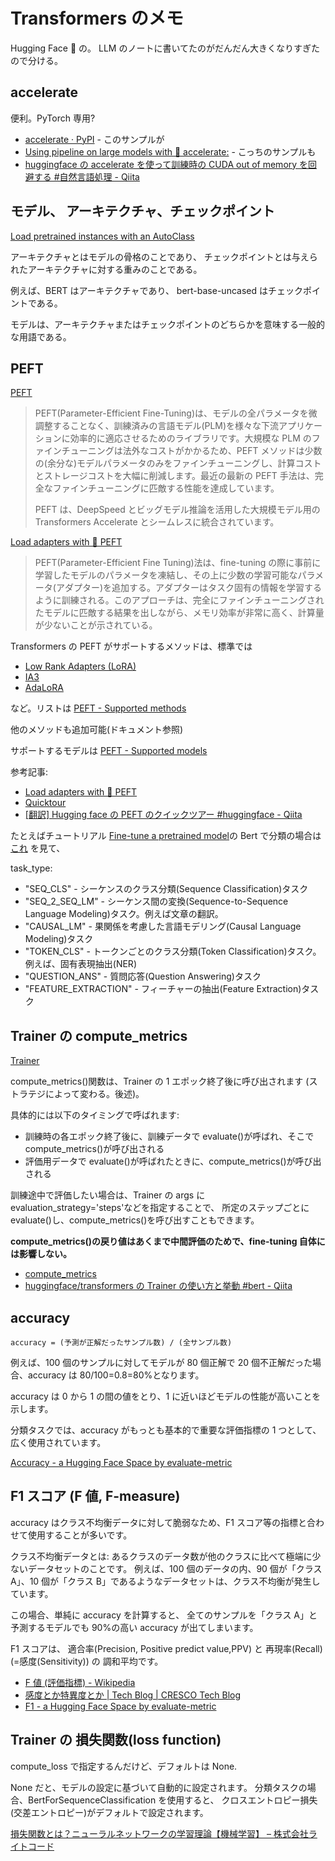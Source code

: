 # Transformers のメモ

Hugging Face 🤗 の。
LLM のノートに書いてたのがだんだん大きくなりすぎたので分ける。

## accelerate

便利。PyTorch 専用?

- [accelerate · PyPI](https://pypi.org/project/accelerate/) - このサンプルが
- [Using pipeline on large models with 🤗 accelerate:](https://huggingface.co/docs/transformers/pipeline_tutorial#using-pipeline-on-large-models-with-accelerate) - こっちのサンプルも
- [huggingface の accelerate を使って訓練時の CUDA out of memory を回避する #自然言語処理 - Qiita](https://qiita.com/m__k/items/518ac10399c6c8753763)

## モデル、 アーキテクチャ、チェックポイント

[Load pretrained instances with an AutoClass](https://huggingface.co/docs/transformers/autoclass_tutorial)

アーキテクチャとはモデルの骨格のことであり、
チェックポイントとは与えられたアーキテクチャに対する重みのことである。

例えば、BERT はアーキテクチャであり、
bert-base-uncased はチェックポイントである。

モデルは、アーキテクチャまたはチェックポイントのどちらかを意味する一般的な用語である。

## PEFT

[PEFT](https://huggingface.co/docs/peft/index)

> PEFT(Parameter-Efficient Fine-Tuning)は、モデルの全パラメータを微調整することなく、訓練済みの言語モデル(PLM)を様々な下流アプリケーションに効率的に適応させるためのライブラリです。大規模な PLM のファインチューニングは法外なコストがかかるため、PEFT メソッドは少数の(余分な)モデルパラメータのみをファインチューニングし、計算コストとストレージコストを大幅に削減します。最近の最新の PEFT 手法は、完全なファインチューニングに匹敵する性能を達成しています。
>
> PEFT は、DeepSpeed とビッグモデル推論を活用した大規模モデル用の Transformers Accelerate とシームレスに統合されています。

[Load adapters with 🤗 PEFT](https://huggingface.co/docs/transformers/peft)

> PEFT(Parameter-Efficient Fine Tuning)法は、fine-tuning の際に事前に学習したモデルのパラメータを凍結し、その上に少数の学習可能なパラメータ(アダプター)を追加する。アダプターはタスク固有の情報を学習するように訓練される。このアプローチは、完全にファインチューニングされたモデルに匹敵する結果を出しながら、メモリ効率が非常に高く、計算量が少ないことが示されている。

Transformers の PEFT がサポートするメソッドは、標準では

- [Low Rank Adapters (LoRA)](https://huggingface.co/docs/peft/conceptual_guides/lora)
- [IA3](https://huggingface.co/docs/peft/conceptual_guides/ia3)
- [AdaLoRA](https://arxiv.org/abs/2303.10512)

など。リストは [PEFT - Supported methods](https://huggingface.co/docs/peft/index#supported-methods)

他のメソッドも追加可能(ドキュメント参照)

サポートするモデルは
[PEFT - Supported models](https://huggingface.co/docs/peft/index#supported-models)

参考記事:

- [Load adapters with 🤗 PEFT](https://huggingface.co/docs/transformers/peft)
- [Quicktour](https://huggingface.co/docs/peft/quicktour)
- [[翻訳] Hugging face の PEFT のクイックツアー #huggingface - Qiita](https://qiita.com/taka_yayoi/items/9196444274d6a63cda76)

たとえばチュートリアル
[Fine-tune a pretrained model](https://huggingface.co/docs/transformers/training)の
Bert で分類の場合は
[これ](https://huggingface.co/docs/peft/index#sequence-classification)
を見て、

task_type:

- "SEQ_CLS" - シーケンスのクラス分類(Sequence Classification)タスク
- "SEQ_2_SEQ_LM" - シーケンス間の変換(Sequence-to-Sequence Language Modeling)タスク。例えば文章の翻訳。
- "CAUSAL_LM" - 果関係を考慮した言語モデリング(Causal Language Modeling)タスク
- "TOKEN_CLS" - トークンごとのクラス分類(Token Classification)タスク。例えば、固有表現抽出(NER)
- "QUESTION_ANS" - 質問応答(Question Answering)タスク
- "FEATURE_EXTRACTION" - フィーチャーの抽出(Feature Extraction)タスク

## Trainer の compute_metrics

[Trainer](https://huggingface.co/docs/transformers/main_classes/trainer)

compute_metrics()関数は、Trainer の 1 エポック終了後に呼び出されます
(ストラテジによって変わる。後述)。

具体的には以下のタイミングで呼ばれます:

- 訓練時の各エポック終了後に、訓練データで evaluate()が呼ばれ、そこで compute_metrics()が呼び出される
- 評価用データで evaluate()が呼ばれたときに、compute_metrics()が呼び出される

訓練途中で評価したい場合は、Trainer の args に evaluation_strategy='steps'などを指定することで、
所定のステップごとに evaluate()し、compute_metrics()を呼び出すこともできます。

**compute_metrics()の戻り値はあくまで中間評価のためで、fine-tuning 自体には影響しない。**

- [compute_metrics](https://huggingface.co/docs/transformers/main_classes/trainer#transformers.Trainer.compute_metrics)
- [huggingface/transformers の Trainer の使い方と挙動 #bert - Qiita](https://qiita.com/nipo/items/44ce3aaf6acd4e2649d1#compute_metrics)

## accuracy

`accuracy = (予測が正解だったサンプル数) / (全サンプル数)`

例えば、100 個のサンプルに対してモデルが 80 個正解で 20 個不正解だった場合、accuracy は 80/100=0.8=80%となります。

accuracy は 0 から 1 の間の値をとり、1 に近いほどモデルの性能が高いことを示します。

分類タスクでは、accuracy がもっとも基本的で重要な評価指標の 1 つとして、広く使用されています。

[Accuracy - a Hugging Face Space by evaluate-metric](https://huggingface.co/spaces/evaluate-metric/accuracy)

## F1 スコア (F 値, F-measure)

accuracy はクラス不均衡データに対して脆弱なため、F1 スコア等の指標と合わせて使用することが多いです。

クラス不均衡データとは:
あるクラスのデータ数が他のクラスに比べて極端に少ないデータセットのことです。
例えば、100 個のデータの内、90 個が「クラス A」、10 個が「クラス B」であるようなデータセットは、クラス不均衡が発生しています。

この場合、単純に accuracy を計算すると、
全てのサンプルを「クラス A」と予測するモデルでも 90%の高い accuracy が出てしまいます。

F1 スコアは、
適合率(Precision, Positive predict value,PPV) と
再現率(Recall)(=感度(Sensitivity)) の
調和平均です。

- [F 値 (評価指標) - Wikipedia](<https://ja.wikipedia.org/wiki/F%E5%80%A4_(%E8%A9%95%E4%BE%A1%E6%8C%87%E6%A8%99)>)
- [感度とか特異度とか | Tech Blog | CRESCO Tech Blog](https://www.cresco.co.jp/blog/entry/5987.html)
- [F1 - a Hugging Face Space by evaluate-metric](https://huggingface.co/spaces/evaluate-metric/f1)

## Trainer の 損失関数(loss function)

compute_loss で指定するんだけど、デフォルトは None.

None だと、モデルの設定に基づいて自動的に設定されます。
分類タスクの場合、BertForSequenceClassification を使用すると、
クロスエントロピー損失(交差エントロピー)がデフォルトで設定されます。

[損失関数とは？ニューラルネットワークの学習理論【機械学習】 – 株式会社ライトコード](https://rightcode.co.jp/blog/information-technology/loss-function-neural-network-learning-theory)
